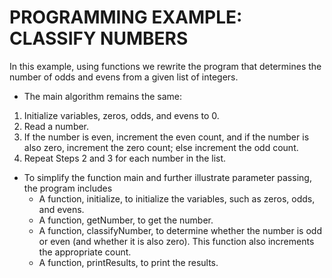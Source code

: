# PROGRAMMING EXAMPLE: CLASSIFY NUMBERS

In this example, using functions we rewrite the program that determines the number of odds and evens from a given list of integers. 

* The main algorithm remains the same:
1. 	Initialize variables, zeros, odds, and evens to 0.
2. 	Read a number.
3. 	If the number is even, increment the even count, and if the number is also zero, increment the zero count; else increment the odd count.
4. Repeat Steps 2 and 3 for each number in the list.

* To simplify the function main and further illustrate parameter passing, the program includes
    * A function, initialize, to initialize the variables, such as zeros, odds, and evens.
    * A function, getNumber, to get the number.
    * A function, classifyNumber, to determine whether the number is odd or even (and whether it is also zero). This function also increments the appropriate count.
    * A function, printResults, to print the results.
